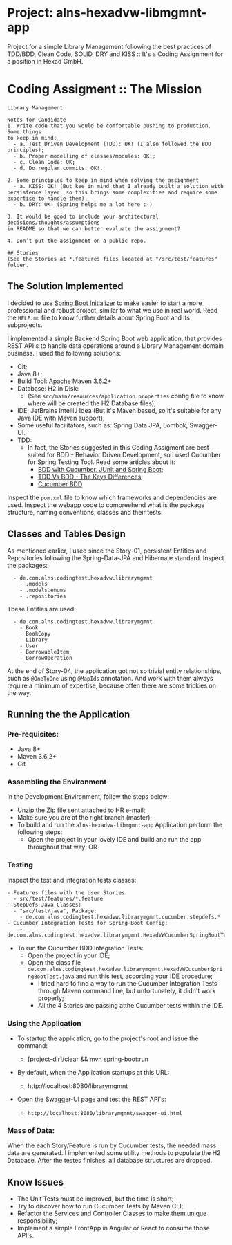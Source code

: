 # Project: alns-hexadvw-libmgmnt-app
Project for a simple Library Management following the best practices of TDD/BDD, Clean Code, SOLID, DRY and KISS :: It's a Coding Assignment for a position in Hexad GmbH.

# Coding Assigment :: The Mission

```
Library Management

Notes for Candidate
1. Write code that you would be comfortable pushing to production. Some things
to keep in mind:
  - a. Test Driven Development (TDD): OK! (I also followed the BDD principles);
  - b. Proper modelling of classes/modules: OK!;
  - c. Clean Code: OK;
  - d. Do regular commits: OK!.

2. Some principles to keep in mind when solving the assignment
  - a. KISS: OK! (But kee in mind that I already built a solution with persistence layer, so this brings some complexities and require some expertise to handle them).
  - b. DRY: OK! (Spring helps me a lot here :-)

3. It would be good to include your architectural decisions/thoughts/assumptions
in README so that we can better evaluate the assignment?

4. Don’t put the assignment on a public repo.

## Stories
(See the Stories at *.features files located at "/src/test/features" folder.
```

## The Solution Implemented

I decided to use [Spring Boot Initializer](https://start.spring.io/) to make easier to start a more professional and robust project, similar to what we use in real world. Read the `HELP.md` file to know further details about Spring Boot and its subprojects.

I implemented a simple Backend Spring Boot web application, that provides REST API's to handle data operations around a Library Management domain business. I used the following solutions:

  - Git;
  - Java 8+;
  - Build Tool: Apache Maven 3.6.2+
  - Database: H2 in Disk:
    - (See ``src/main/resources/application.properties`` config file to know where will be created the H2 Database files);
  - IDE: JetBrains IntelliJ Idea (But it's Maven based, so it's suitable for any Java IDE with Maven support);
  - Some useful facilitators, such as: Spring Data JPA, Lombok, Swagger-UI.
  - TDD: 
    - In fact, the Stories suggested in this Coding Assigment are best suited for BDD - Behavior Driven Development, so I used Cucumber for Spring Testing Tool. Read some articles about it:
      - [BDD with Cucumber, JUnit and Spring Boot](https://dreamix.eu/blog/java/behaviour-driven-development-bdd-with-cucumber-junit-and-spring-boot);
      - [TDD Vs BDD - The Keys Differences](https://www.softwaretestinghelp.com/tdd-vs-bdd/);
      - [Cucumber BDD](https://medium.com/agile-vision/starting-with-bdd-for-collaborative-development-in-agile-environments-5fb034078b3c)

Inspect the `pom.xml` file to know which frameworks and dependencies are used. Inspect the webapp code to compreehend what is the package structure, naming conventions, classes and their tests. 

## Classes and Tables Design
As mentioned earlier, I used since the Story-01, persistent Entities and Repositories following the Spring-Data-JPA and Hibernate standard. Inspect the packages:
````
  - de.com.alns.codingtest.hexadvw.librarymgmnt
    - .models
    - .models.enums
    - .repositories
````
These Entities are used:
````
  - de.com.alns.codingtest.hexadvw.librarymgmnt
    - Book
    - BookCopy
    - Library
    - User
    - BorrowableItem
    - BorrowOperation
````
  
At the end of Story-04, the application got not so trivial entity relationships, such as ``@OneToOne`` using ``@MapIds`` annotation. And work with them always require a minimum of expertise, because offen there are some trickies on the way.  
 
## Running the the Application

### Pre-requisites:
 - Java 8+
 - Maven 3.6.2+
 - Git

### Assembling the Environment
In the Development Environment, follow the steps below:

- Unzip the Zip file sent attached to HR e-mail;
- Make sure you are at the right branch (master);   
- To build and run the `alns-hexadvw-libmgmnt-app` Application perform the following steps:
  - Open the project in your lovely IDE and build and run the app throughout that way; OR

### Testing 
Inspect the test and integration tests classes:
````
- Features files with the User Stories:
  - src/test/features/*.feature
- StepDefs Java Classes:
  - "src/test/java", Package:
    - de.com.alns.codingtest.hexadvw.librarymgmnt.cucumber.stepdefs.*
- Cucumber Integration Tests for Spring-Boot Config:
    - de.com.alns.codingtest.hexadvw.librarymgmnt.HexadVWCucumberSpringBootTest.java   
````
  - To run the Cucumber BDD Integration Tests:
    - Open the project in your IDE;
    - Open the class file ``de.com.alns.codingtest.hexadvw.librarymgmnt.HexadVWCucumberSpringBootTest.java`` and run this test, according your IDE procedure;
      - I tried hard to find a way to run the Cucumber Integration Tests through Maven command line, but unfortunately, it didn't work properly;
      - All the 4 Stories are passing atthe Cucumber tests within the IDE.
    

### Using the Application

  - To startup the application, go to the project's root and issue the command:
    - [project-dir]/clear && mvn spring-boot:run

  - By default, when the Application startups at this URL:
    - http://localhost:8080/librarymgmnt
  - Open the Swagger-UI page and test the REST API's:
    - `http://localhost:8080/librarymgmnt/swagger-ui.html`

### Mass of Data:

When the each Story/Feature is run by Cucumber tests, the needed mass data are generated. I implemented some utility methods to populate the H2 Database. After the testes finishes, all database structures are dropped.

## Know Issues

  * The Unit Tests must be improved, but the time is short;
  * Try to discover how to run Cucumber Tests by Maven CLI;
  * Refactor the Services and Controller Classes to make them unique responsibility;
  * Implement a simple FrontApp in Angular or React to consume those API's.
